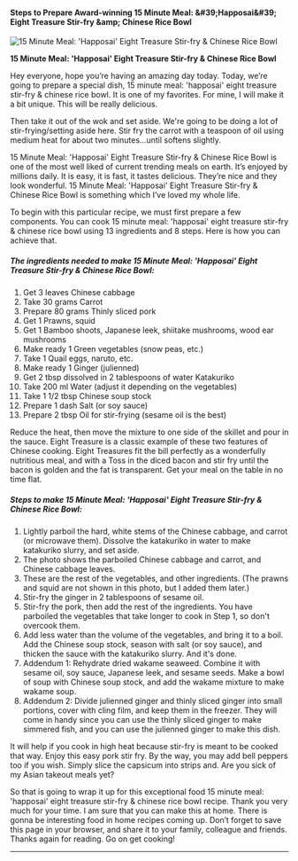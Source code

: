             

#### Steps to Prepare Award-winning 15 Minute Meal: &amp;#39;Happosai&amp;#39; Eight Treasure Stir-fry &amp;amp; Chinese Rice Bowl

![15 Minute Meal: 'Happosai' Eight Treasure Stir-fry &amp; Chinese Rice Bowl](https://img-global.cpcdn.com/recipes/5412759068999680/751x532cq70/15-minute-meal-happosai-eight-treasure-stir-fry-chinese-rice-bowl-recipe-main-photo.jpg)

**15 Minute Meal: 'Happosai' Eight Treasure Stir-fry &amp; Chinese Rice Bowl**

Hey everyone, hope you’re having an amazing day today. Today, we’re going to prepare a special dish, 15 minute meal: 'happosai' eight treasure stir-fry & chinese rice bowl. It is one of my favorites. For mine, I will make it a bit unique. This will be really delicious.

Then take it out of the wok and set aside. We're going to be doing a lot of stir-frying/setting aside here. Stir fry the carrot with a teaspoon of oil using medium heat for about two minutes…until softens slightly.

15 Minute Meal: 'Happosai' Eight Treasure Stir-fry & Chinese Rice Bowl is one of the most well liked of current trending meals on earth. It’s enjoyed by millions daily. It is easy, it is fast, it tastes delicious. They’re nice and they look wonderful. 15 Minute Meal: 'Happosai' Eight Treasure Stir-fry & Chinese Rice Bowl is something which I’ve loved my whole life.

To begin with this particular recipe, we must first prepare a few components. You can cook 15 minute meal: 'happosai' eight treasure stir-fry & chinese rice bowl using 13 ingredients and 8 steps. Here is how you can achieve that.

##### The ingredients needed to make 15 Minute Meal: 'Happosai' Eight Treasure Stir-fry & Chinese Rice Bowl:

1.  Get 3 leaves Chinese cabbage
2.  Take 30 grams Carrot
3.  Prepare 80 grams Thinly sliced pork
4.  Get 1 Prawns, squid
5.  Get 1 Bamboo shoots, Japanese leek, shiitake mushrooms, wood ear mushrooms
6.  Make ready 1 Green vegetables (snow peas, etc.)
7.  Take 1 Quail eggs, naruto, etc.
8.  Make ready 1 Ginger (julienned)
9.  Get 2 tbsp dissolved in 2 tablespoons of water Katakuriko
10.  Take 200 ml Water (adjust it depending on the vegetables)
11.  Take 1 1/2 tbsp Chinese soup stock
12.  Prepare 1 dash Salt (or soy sauce)
13.  Prepare 2 tbsp Oil for stir-frying (sesame oil is the best)

Reduce the heat, then move the mixture to one side of the skillet and pour in the sauce. Eight Treasure is a classic example of these two features of Chinese cooking. Eight Treasures fit the bill perfectly as a wonderfully nutritious meal, and with a Toss in the diced bacon and stir fry until the bacon is golden and the fat is transparent. Get your meal on the table in no time flat.

##### Steps to make 15 Minute Meal: 'Happosai' Eight Treasure Stir-fry & Chinese Rice Bowl:

1.  Lightly parboil the hard, white stems of the Chinese cabbage, and carrot (or microwave them). Dissolve the katakuriko in water to make katakuriko slurry, and set aside.
2.  The photo shows the parboiled Chinese cabbage and carrot, and Chinese cabbage leaves.
3.  These are the rest of the vegetables, and other ingredients. (The prawns and squid are not shown in this photo, but I added them later.)
4.  Stir-fry the ginger in 2 tablespoons of sesame oil.
5.  Stir-fry the pork, then add the rest of the ingredients. You have parboiled the vegetables that take longer to cook in Step 1, so don't overcook them.
6.  Add less water than the volume of the vegetables, and bring it to a boil. Add the Chinese soup stock, season with salt (or soy sauce), and thicken the sauce with the katakuriko slurry. And it's done.
7.  Addendum 1: Rehydrate dried wakame seaweed. Combine it with sesame oil, soy sauce, Japanese leek, and sesame seeds. Make a bowl of soup with Chinese soup stock, and add the wakame mixture to make wakame soup.
8.  Addendum 2: Divide julienned ginger and thinly sliced ginger into small portions, cover with cling film, and keep them in the freezer. They will come in handy since you can use the thinly sliced ginger to make simmered fish, and you can use the julienned ginger to make this dish.

It will help if you cook in high heat because stir-fry is meant to be cooked that way. Enjoy this easy pork stir fry. By the way, you may add bell peppers too if you wish. Simply slice the capsicum into strips and. Are you sick of my Asian takeout meals yet?

So that is going to wrap it up for this exceptional food 15 minute meal: 'happosai' eight treasure stir-fry & chinese rice bowl recipe. Thank you very much for your time. I am sure that you can make this at home. There is gonna be interesting food in home recipes coming up. Don’t forget to save this page in your browser, and share it to your family, colleague and friends. Thanks again for reading. Go on get cooking!

* * *